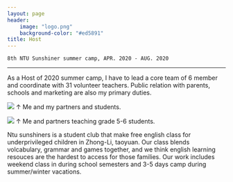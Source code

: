 ```yaml
---
layout: page
header:
    image: "logo.png"
    background-color: "#ed5891"
title: Host    
---
```


`8th NTU Sunshiner summer camp, APR. 2020 - AUG. 2020`

---

As a Host of 2020 summer camp, I have to lead a core team of 6 member and coordinate with 31 volunteer teachers. Public relation with parents, schools and marketing are also my primary duties. 

![](https://i.imgur.com/YVeiDMa.jpg)
&uarr; Me and my partners and students.

![](https://i.imgur.com/b2FOyZQ.jpg)
&uarr; Me and partners teaching grade 5-6 students.


Ntu sunshiners is a student club that make free english class for underprivileged children in Zhong-Li, taoyuan. Our class blends volcabulary, grammar and games together, and we think english learning resouces are the hardest to access for those families. Our work includes weekend class in during school semesters and 3-5 days camp during summer/winter vacations.
